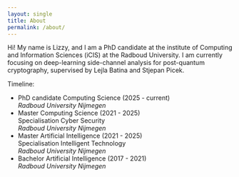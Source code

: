 ```yaml
---
layout: single
title: About
permalink: /about/
---
```


Hi! My name is Lizzy, and I am a PhD candidate at the institute of Computing and Information Sciences (iCIS) at the Radboud University. I am currently focusing on deep-learning side-channel analysis for post-quantum cryptography, supervised by Lejla Batina and Stjepan Picek. 


Timeline:
- PhD candidate Computing Science (2025 - current) <br>
<i>Radboud University Nijmegen </i>
- Master Computing Science (2021 - 2025) <br>
Specialisation Cyber Security  <br>
<i>Radboud University Nijmegen </i>
- Master Artificial Intelligence (2021 - 2025) <br>
Specialisation Intelligent Technology <br>
<i>Radboud University Nijmegen </i>
- Bachelor Artificial Intelligence (2017 - 2021) <br>
<i>Radboud University Nijmegen </i>